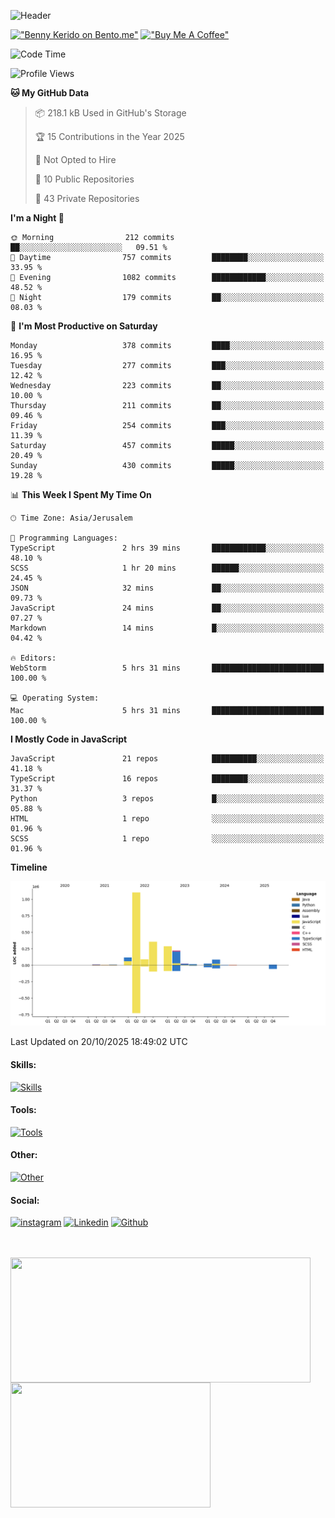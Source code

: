![Header](./header.png)

[!["Benny Kerido on Bento.me"](https://img.shields.io/badge/Benny%20Kerido-purple?logo=bento)](https://www.bento.me/bennykerido)&nbsp;[!["Buy Me A Coffee"](https://img.shields.io/badge/%F0%9F%8D%BABuy%20Me%20A%20Beer-black.svg)](https://www.buymeacoffee.com/bennykerido)
<!--START_SECTION:waka-->
![Code Time](http://img.shields.io/badge/Code%20Time-1%2C616%20hrs%206%20mins-blue)

![Profile Views](http://img.shields.io/badge/Profile%20Views-0-blue)

**🐱 My GitHub Data** 

> 📦 218.1 kB Used in GitHub's Storage 
 > 
> 🏆 15 Contributions in the Year 2025
 > 
> 🚫 Not Opted to Hire
 > 
> 📜 10 Public Repositories 
 > 
> 🔑 43 Private Repositories 
 > 
**I'm a Night 🦉** 

```text
🌞 Morning                212 commits         ██░░░░░░░░░░░░░░░░░░░░░░░   09.51 % 
🌆 Daytime                757 commits         ████████░░░░░░░░░░░░░░░░░   33.95 % 
🌃 Evening                1082 commits        ████████████░░░░░░░░░░░░░   48.52 % 
🌙 Night                  179 commits         ██░░░░░░░░░░░░░░░░░░░░░░░   08.03 % 
```
📅 **I'm Most Productive on Saturday** 

```text
Monday                   378 commits         ████░░░░░░░░░░░░░░░░░░░░░   16.95 % 
Tuesday                  277 commits         ███░░░░░░░░░░░░░░░░░░░░░░   12.42 % 
Wednesday                223 commits         ██░░░░░░░░░░░░░░░░░░░░░░░   10.00 % 
Thursday                 211 commits         ██░░░░░░░░░░░░░░░░░░░░░░░   09.46 % 
Friday                   254 commits         ███░░░░░░░░░░░░░░░░░░░░░░   11.39 % 
Saturday                 457 commits         █████░░░░░░░░░░░░░░░░░░░░   20.49 % 
Sunday                   430 commits         █████░░░░░░░░░░░░░░░░░░░░   19.28 % 
```


📊 **This Week I Spent My Time On** 

```text
🕑︎ Time Zone: Asia/Jerusalem

💬 Programming Languages: 
TypeScript               2 hrs 39 mins       ████████████░░░░░░░░░░░░░   48.10 % 
SCSS                     1 hr 20 mins        ██████░░░░░░░░░░░░░░░░░░░   24.45 % 
JSON                     32 mins             ██░░░░░░░░░░░░░░░░░░░░░░░   09.73 % 
JavaScript               24 mins             ██░░░░░░░░░░░░░░░░░░░░░░░   07.27 % 
Markdown                 14 mins             █░░░░░░░░░░░░░░░░░░░░░░░░   04.42 % 

🔥 Editors: 
WebStorm                 5 hrs 31 mins       █████████████████████████   100.00 % 

💻 Operating System: 
Mac                      5 hrs 31 mins       █████████████████████████   100.00 % 
```

**I Mostly Code in JavaScript** 

```text
JavaScript               21 repos            ██████████░░░░░░░░░░░░░░░   41.18 % 
TypeScript               16 repos            ████████░░░░░░░░░░░░░░░░░   31.37 % 
Python                   3 repos             █░░░░░░░░░░░░░░░░░░░░░░░░   05.88 % 
HTML                     1 repo              ░░░░░░░░░░░░░░░░░░░░░░░░░   01.96 % 
SCSS                     1 repo              ░░░░░░░░░░░░░░░░░░░░░░░░░   01.96 % 
```



**Timeline**

![Lines of Code chart](https://raw.githubusercontent.com/bennykerido/bennykerido/main/assets/bar_graph.png)


 Last Updated on 20/10/2025 18:49:02 UTC
<!--END_SECTION:waka-->
#### Skills:
[![Skills](https://skillicons.dev/icons?i=js,ts,html,css,swift,kotlin,py&perline=5&theme=dark)](https://skillicons.dev)

#### Tools:
[![Tools](https://skillicons.dev/icons?i=react,nextjs,redux,nestjs,nodejs,express,sass,jquery&perline=5&theme=dark)](https://skillicons.dev)

#### Other:
[![Other](https://skillicons.dev/icons?i=bun,git,firebase,idea,postman,netlify,mongodb,materialui,figma,docker,eclipse,ps,ai,xd&perline=5&theme=dark)](https://skillicons.dev)

#### Social:
[![instagram](https://skillicons.dev/icons?i=instagram&perline=5&theme=dark)](https://www.instagram.com/bennykerido)
[![Linkedin](https://skillicons.dev/icons?i=linkedin&perline=5&theme=dark)](https://www.linkedin.com/in/bennykerido)
[![Github](https://skillicons.dev/icons?i=github&perline=5&theme=dark)](https://www.github.com/bennykerido)

<br/>
<br/>

<a href="https://github.com/bennykerido">
  <img height=200 width=480 align="center" src="https://github-readme-stats.vercel.app/api?username=bennykerido&hide=prs,contribs&show_icons=true&card_width=320" />
</a>
<a href="https://github.com/bennykerido">
  <img height=200 width=320 align="center" src="https://github-readme-stats.vercel.app/api/top-langs/?username=bennykerido&layout=compact&card_width=320" />
</a>

